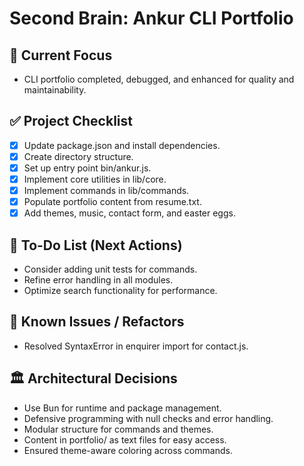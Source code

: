 # Second Brain: Ankur CLI Portfolio

## 🎯 Current Focus
- CLI portfolio completed, debugged, and enhanced for quality and maintainability.

## ✅ Project Checklist
- [x] Update package.json and install dependencies.
- [x] Create directory structure.
- [x] Set up entry point bin/ankur.js.
- [x] Implement core utilities in lib/core.
- [x] Implement commands in lib/commands.
- [x] Populate portfolio content from resume.txt.
- [x] Add themes, music, contact form, and easter eggs.

## 📝 To-Do List (Next Actions)
- Consider adding unit tests for commands.
- Refine error handling in all modules.
- Optimize search functionality for performance.

## 🐞 Known Issues / Refactors
- Resolved SyntaxError in enquirer import for contact.js.

## 🏛️ Architectural Decisions
- Use Bun for runtime and package management.
- Defensive programming with null checks and error handling.
- Modular structure for commands and themes.
- Content in portfolio/ as text files for easy access.
- Ensured theme-aware coloring across commands.